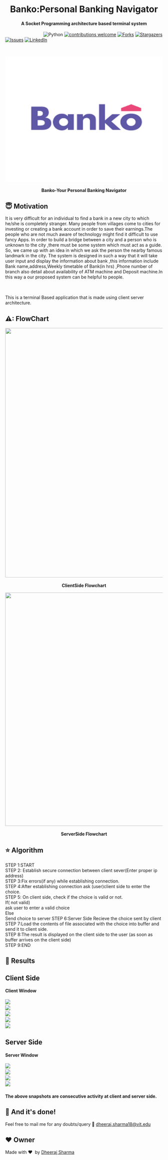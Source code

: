 
<h1 align="center">Banko:Personal Banking Navigator</h1>

<div align= "center">
  <h4>A Socket Programming architecture based terminal system </h4>
</div>

&nbsp;&nbsp;&nbsp;&nbsp;&nbsp;&nbsp;&nbsp;&nbsp;&nbsp;&nbsp;&nbsp;&nbsp;&nbsp;&nbsp;&nbsp;&nbsp;&nbsp;&nbsp;&nbsp;&nbsp;&nbsp;&nbsp;&nbsp;&nbsp;&nbsp;&nbsp;&nbsp;&nbsp;&nbsp;&nbsp;
![Python](https://img.shields.io/badge/python-v3.6+-blue.svg)
[![contributions welcome](https://img.shields.io/badge/contributions-welcome-brightgreen.svg?style=flat)](https://github.com/dheerajsharma0401/Chest-Xrays-Pneumonia-Prediction/issues)
[![Forks](https://img.shields.io/github/forks/dheerajsharma0401/Banko-Your-Personal-Banking-Navigator.svg?logo=github)](https://github.com/dheerajsharma0401/Banko-Your-Personal-Banking-Navigator/network/members)
[![Stargazers](https://img.shields.io/github/stars/dheerajsharma0401/Banko-Your-Personal-Banking-Navigator.svg?logo=github)](https://github.com/dheerajsharma0401/Banko-Your-Personal-Banking-Navigator/stargazers)
[![Issues](https://img.shields.io/github/issues/dheerajsharma0401/Banko-Your-Personal-Banking-Navigator.svg?logo=github)](https://github.com/dheerajsharma0401/Banko-Your-Personal-Banking-Navigator/issues)
[![LinkedIn](https://img.shields.io/badge/-LinkedIn-black.svg?style=flat-square&logo=linkedin&colorB=555)](https://www.linkedin.com/in/dheeraj-sharma-142bb0190/)

&nbsp;&nbsp;&nbsp;&nbsp;&nbsp;&nbsp;&nbsp;&nbsp;&nbsp;&nbsp;&nbsp;&nbsp;&nbsp;&nbsp;&nbsp;&nbsp;&nbsp;&nbsp;&nbsp;&nbsp;&nbsp;&nbsp;&nbsp;&nbsp;&nbsp;&nbsp;&nbsp;&nbsp;&nbsp;&nbsp;&nbsp;&nbsp;&nbsp;&nbsp;&nbsp;
<p align="center"><img src="https://github.com/dheerajsharma0401/Banko-Your-Personal-Banking-Navigator/blob/main/Outputs/logo.png" width="700" height="400"></p>
<p align="center"><b>Banko-Your Personal Banking Navigator</b></p>

## :innocent: Motivation
It is very difficult for an individual to find a bank in a new city to which he/she is completely stranger.
Many people from villages come to cities for investing or creating a bank account in order to save their earnings.The people who are not much aware of technology might find it difficult to use fancy Apps. In order to build a bridge between a city and a person who is unknown to the city ,there must be some system which must act as a guide.
So, we came up with an idea in which we ask the person the nearby famous landmark in the city. The system is designed in such a way that it will take user input and display the information about bank ,this information include Bank name,address,Weekly timetable of Bank(in hrs) ,Phone number of branch also detail about availability of ATM machine and Deposit machine.In this way a our proposed system can be helpful to people. 

</br></br> This is a terminal Based application that is made using client server architecture.




<!---Unable to communicate verbally is a disability. In order to communicate there are many ways, one of the most popular methods is the use of predefined sign languages. The purpose of this project is to bridge the __research gap__ and to contribute to recognize __American sign languages(ASL)__ with maximum efficiency. This repository focuses on the recognition of ASL in real time, converting predicted characters to sentences and output is generated in terms of voice formats. The system is trained by convolutional neural networks for the classification of __26 alphabets__ and one extra alphabet for null character. The proposed work has achieved an efficiency of __99.88%__ on the test set.--->


## ⚠: FlowChart

<p align="center"><img src="https://github.com/dheerajsharma4101/Banko-Your-Personal-Banking-Navigator/blob/main/Outputs/ClientFlow.png" width="781" height="794"></p>

<p align="center"><b>ClientSide Flowchart</b></p>


<p align="center"><img src="https://github.com/dheerajsharma4101/Banko-Your-Personal-Banking-Navigator/blob/main/Outputs/ServerFlow.png" width="724" height="743"></p>

<p align="center"><b>ServerSide Flowchart</b></p>


## :star: Algorithm

STEP 1:START<br>
STEP 2: Establish secure connection between client sever(Enter proper ip address)<br>
STEP 3:Fix errors(if any) while establishing connection.<br>
STEP 4:After establishing connection ask (user)client side to enter the choice.<br>
STEP 5: On client side, check if the choice is valid or not.<br>
If( not valid)<br>
 ask user to enter a valid choice<br>
Else<br>
  Send choice to server
STEP 6:Server Side Recieve the choice sent by client<br>
STEP 7:Load the contents of file associated with the choice into buffer and send it to client side.<br>
STEP 8:The result is displayed on the client side to the user (as soon as buffer arrives on the client side)<br>
STEP 9:END<br>




## :key: Results 

## Client Side
#### Client Window
![](https://github.com/dheerajsharma4101/Banko-Your-Personal-Banking-Navigator/blob/main/Outputs/Client1.png)<br />
![](https://github.com/dheerajsharma4101/Banko-Your-Personal-Banking-Navigator/blob/main/Outputs/Client2.png)<br />
![](https://github.com/dheerajsharma4101/Banko-Your-Personal-Banking-Navigator/blob/main/Outputs/Client3.png)<br />
![](https://github.com/dheerajsharma4101/Banko-Your-Personal-Banking-Navigator/blob/main/Outputs/Client4.png)<br />
![](https://github.com/dheerajsharma4101/Banko-Your-Personal-Banking-Navigator/blob/main/Outputs/Client5.png)<br />

## Server Side
#### Server Window
![](https://github.com/dheerajsharma4101/Banko-Your-Personal-Banking-Navigator/blob/main/Outputs/Server1.png)<br />
![](https://github.com/dheerajsharma4101/Banko-Your-Personal-Banking-Navigator/blob/main/Outputs/Server2.png)<br />
![](https://github.com/dheerajsharma4101/Banko-Your-Personal-Banking-Navigator/blob/main/Outputs/Server3.png)<br />
![](https://github.com/dheerajsharma4101/Banko-Your-Personal-Banking-Navigator/blob/main/Outputs/Server4.png)<br />


#### The above snapshots are consecutive activity at client and server side. 


## :clap: And it's done!
Feel free to mail me for any doubts/query 
:email: dheeraj.sharma18@vit.edu


## :heart: Owner
Made with :heart:&nbsp;  by [Dheeraj Sharma](https://github.com/dheerajsharma0401)
